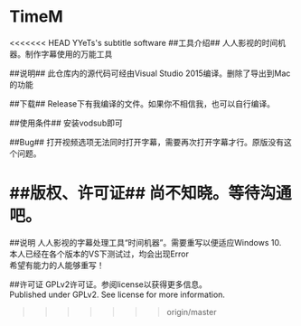 # TimeM
<<<<<<< HEAD
YYeTs's subtitle software
##工具介绍##
人人影视的时间机器。制作字幕使用的万能工具


##说明##
此仓库内的源代码可经由Visual Studio 2015编译。删除了导出到Mac的功能

##下载##
Release下有我编译的文件。如果你不相信我，也可以自行编译。

##使用条件##
安装vodsub即可

##Bug##
打开视频选项无法同时打开字幕，需要再次打开字幕才行。原版没有这个问题。

##版权、许可证##
尚不知晓。等待沟通吧。
=======
##说明
人人影视的字幕处理工具“时间机器”。需要重写以便适应Windows 10.<br>
本人已经在各个版本的VS下测试过，均会出现Error<br>
希望有能力的人能够重写！<br>

##许可证
GPLv2许可证。参阅license以获得更多信息。<br>
Published under GPLv2. See license for more information.
>>>>>>> origin/master
